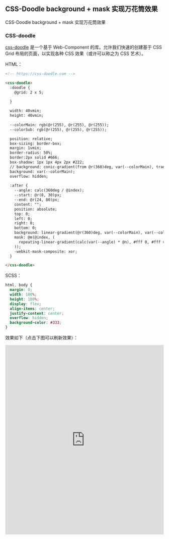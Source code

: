 ## CSS-Doodle background + mask 实现万花筒效果

CSS-Doodle background + mask 实现万花筒效果

### CSS-doodle

[css-doodle](https://github.com/css-doodle/css-doodle) 是一个基于 Web-Component 的库。允许我们快速的创建基于 CSS Grid 布局的页面，以实现各种 CSS 效果（或许可以称之为 CSS 艺术）。

HTML：

```HTML
<!-- https://css-doodle.com -->

<css-doodle>
  :doodle {
    @grid: 2 x 5;

  }
  
  width: 40vmin;
  height: 40vmin;
  
  --colorMain: rgb(@r(255), @r(255), @r(255));
  --colorSub: rgb(@r(255), @r(255), @r(255));

  position: relative;
  box-sizing: border-box;
  margin: 1vmin;
  border-radius: 50%;
  border:2px solid #666;
  box-shadow: 1px 1px 4px 2px #222;
  // background: conic-gradient(from @r(360)deg, var(--colorMain), transparent, var(--colorSub), transparent, var(--colorMain));
  background: var(--colorMain);
  overflow: hidden;
    
  :after {
    --angle: calc(360deg / @index);
    --start: @r(8, 30)px;
    --end: @r(24, 80)px;
    content: "";
    position: absolute;
    top: 0;
    left: 0;
    right: 0;
    bottom: 0;
    background: linear-gradient(@r(360)deg, var(--colorMain), var(--colorSub), var(--colorMain));
    mask: @m(@index, (
      repeating-linear-gradient(calc(var(--angle) * @n), #fff 0, #fff var(--start), transparent var(--start), transparent var(--end))
    ));
    -webkit-mask-composite: xor;
  }

</css-doodle>
```

SCSS：
```scss
html, body {
  margin: 0;
  width: 100%;
  height: 100%;
  display: flex;
  align-items: center;
  justify-content: center;
  overflow: hidden;
  background-color: #333;
}
```

效果如下（点击下图可以刷新效果）：

<iframe height="600" style="width: 100%;" scrolling="no" title="CSS Doodle - CSS MASK Background" src="https://codepen.io/Chokcoco/embed/eYzwXRx?height=265&theme-id=dark&default-tab=result" frameborder="no" loading="lazy" allowtransparency="true" allowfullscreen="true">
  See the Pen <a href='https://codepen.io/Chokcoco/pen/eYzwXRx'>CSS Doodle - CSS MASK Background</a> by Chokcoco
  (<a href='https://codepen.io/Chokcoco'>@Chokcoco</a>) on <a href='https://codepen.io'>CodePen</a>.
</iframe>